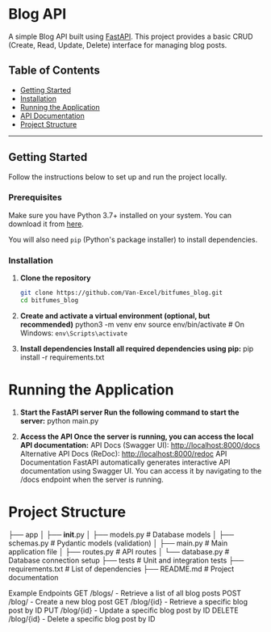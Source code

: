 # Blog API

A simple Blog API built using [FastAPI](https://fastapi.tiangolo.com/). This project provides a basic CRUD (Create, Read, Update, Delete) interface for managing blog posts.

## Table of Contents

- [Getting Started](#getting-started)
- [Installation](#installation)
- [Running the Application](#running-the-application)
- [API Documentation](#api-documentation)
- [Project Structure](#project-structure)

---

## Getting Started

Follow the instructions below to set up and run the project locally.

### Prerequisites

Make sure you have Python 3.7+ installed on your system. You can download it from [here](https://www.python.org/downloads/).

You will also need `pip` (Python's package installer) to install dependencies.

### Installation

1. **Clone the repository**

   ```bash
   git clone https://github.com/Van-Excel/bitfumes_blog.git
   cd bitfumes_blog

2. **Create and activate a virtual environment (optional, but recommended)**
python3 -m venv env
source env/bin/activate  # On Windows: `env\Scripts\activate`

3. **Install dependencies Install all required dependencies using pip:**
pip install -r requirements.txt

# Running the Application

1. **Start the FastAPI server Run the following command to start the server:**
python main.py

2. **Access the API Once the server is running, you can access the local API documentation:**
API Docs (Swagger UI): <http://localhost:8000/docs>
Alternative API Docs (ReDoc): <http://localhost:8000/redoc>
API Documentation
FastAPI automatically generates interactive API documentation using Swagger UI. You can access it by navigating to the /docs endpoint when the server is running.

# Project Structure

├── app
│   ├── **init**.py
│   ├── models.py        # Database models
│   ├── schemas.py       # Pydantic models (validation)
│   ├── main.py          # Main application file
│   ├── routes.py        # API routes
│   └── database.py      # Database connection setup
├── tests                # Unit and integration tests
├── requirements.txt     # List of dependencies
├── README.md            # Project documentation

Example Endpoints
GET /blogs/ - Retrieve a list of all blog posts
POST /blog/ - Create a new blog post
GET /blog/{id} - Retrieve a specific blog post by ID
PUT /blog/{id} - Update a specific blog post by ID
DELETE /blog/{id} - Delete a specific blog post by ID

```
